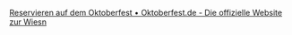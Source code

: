 [Reservieren auf dem Oktoberfest • Oktoberfest.de - Die offizielle Website zur Wiesn](https://www.google.de/amp/s/www.oktoberfest.de/bierzelte/reservieren-auf-dem-oktoberfest/amp)




